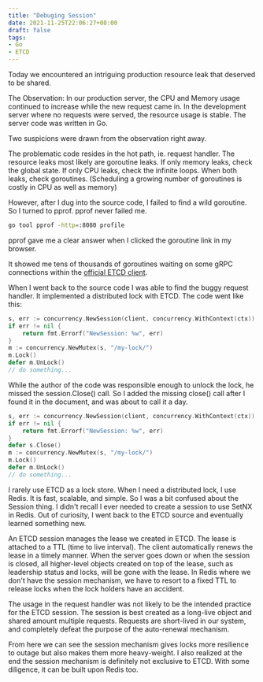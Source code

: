 ```yaml
---
title: "Debuging Session"
date: 2021-11-25T22:06:27+08:00
draft: false
tags:
- Go
- ETCD
---
```


Today we encountered an intriguing production resource leak that deserved to be shared. 

The Observation: In our production server, the CPU and Memory usage continued to increase while the new request came in. In the development server where no requests were served, the resource usage is stable. The server code was written in Go.

Two suspicions were drawn from the observation right away.

The problematic code resides in the hot path, ie. request handler.
The resource leaks most likely are goroutine leaks. If only memory leaks, check the global state. If only CPU leaks, check the infinite loops. When both leaks, check goroutines. (Scheduling a growing number of goroutines is costly in CPU as well as memory)

However, after I dug into the source code, I failed to find a wild goroutine. So I turned to pprof. pprof never failed me. 

```bash
go tool pprof -http=:8080 profile
```

pprof gave me a clear answer when I clicked the goroutine link in my browser.

It showed me tens of thousands of goroutines waiting on some gRPC connections within the [official ETCD client](https://pkg.go.dev/go.etcd.io/etcd/clientv3/concurrency). 

When I went back to the source code I was able to find the buggy request handler. It implemented a distributed lock with ETCD. The code went like this: 

```go
s, err := concurrency.NewSession(client, concurrency.WithContext(ctx))
if err != nil {
    return fmt.Errorf("NewSession: %w", err)
}
m := concurrency.NewMutex(s, "/my-lock/")
m.Lock()
defer m.UnLock()
// do something...
```

While the author of the code was responsible enough to unlock the lock, he missed the session.Close() call. So I added the missing close() call after I found it in the document, and was about to call it a day. 

```go
s, err := concurrency.NewSession(client, concurrency.WithContext(ctx))
if err != nil {
    return fmt.Errorf("NewSession: %w", err)
}
defer s.Close()
m := concurrency.NewMutex(s, "/my-lock/")
m.Lock()
defer m.UnLock()
// do something...
```

I rarely use ETCD as a lock store. When I need a distributed lock, I use Redis. It is fast, scalable, and simple. So I was a bit confused about the Session thing. I didn't recall I ever needed to create a session to use SetNX in Redis. Out of curiosity, I went back to the ETCD source and eventually learned something new. 

An ETCD session manages the lease we created in ETCD. The lease is attached to a TTL (time to live interval). The client automatically renews the lease in a timely manner. When the server goes down or when the session is closed, all higher-level objects created on top of the lease, such as leadership status and locks, will be gone with the lease. In Redis where we don't have the session mechanism, we have to resort to a fixed TTL to release locks when the lock holders have an accident. 

The usage in the request handler was not likely to be the intended practice for the ETCD session. The session is best created as a long-live object and shared amount multiple requests. Requests are short-lived in our system, and completely defeat the purpose of the auto-renewal mechanism.

From here we can see the session mechanism gives locks more resilience to outage but also makes them more heavy-weight. I also realized at the end the session mechanism is definitely not exclusive to ETCD. With some diligence, it can be built upon Redis too.




 



